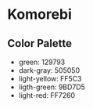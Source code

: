 # Komorebi

## Color Palette
   * green: 129793
   * dark-gray: 505050
   * light-yellow: FF5C3
   * ligth-green: 9BD7D5
   * light-red: FF7260
